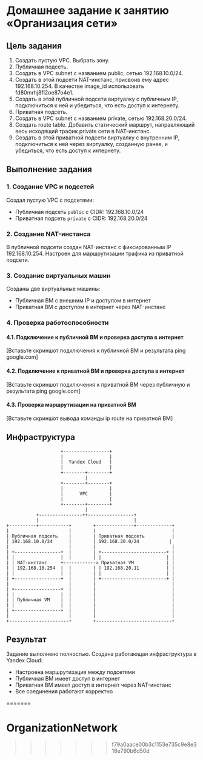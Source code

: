 # Домашнее задание к занятию «Организация сети»

## Цель задания

1. Создать пустую VPC. Выбрать зону.  
2. Публичная подсеть.  
3. Создать в VPC subnet с названием public, сетью 192.168.10.0/24.  
4. Создать в этой подсети NAT-инстанс, присвоив ему адрес 192.168.10.254. В качестве image_id использовать fd80mrhj8fl2oe87o4e1.  
5. Создать в этой публичной подсети виртуалку с публичным IP, подключиться к ней и убедиться, что есть доступ к интернету.  
6. Приватная подсеть.  
7. Создать в VPC subnet с названием private, сетью 192.168.20.0/24.  
8. Создать route table. Добавить статический маршрут, направляющий весь исходящий трафик private сети в NAT-инстанс.  
9. Создать в этой приватной подсети виртуалку с внутренним IP, подключиться к ней через виртуалку, созданную ранее, и убедиться, что есть доступ к интернету.  

## Выполнение задания

### 1. Создание VPC и подсетей

Создал пустую VPC с подсетями:
- Публичная подсеть `public` с CIDR: 192.168.10.0/24
- Приватная подсеть `private` с CIDR: 192.168.20.0/24

### 2. Создание NAT-инстанса

В публичной подсети создан NAT-инстанс с фиксированным IP 192.168.10.254. Настроен для маршрутизации трафика из приватной подсети.

### 3. Создание виртуальных машин

Созданы две виртуальные машины:
- Публичная ВМ с внешним IP и доступом в интернет
- Приватная ВМ с доступом в интернет через NAT-инстанс

### 4. Проверка работоспособности

#### 4.1. Подключение к публичной ВМ и проверка доступа в интернет

[Вставьте скриншот подключения к публичной ВМ и результата ping google.com]

#### 4.2. Подключение к приватной ВМ и проверка доступа в интернет

[Вставьте скриншот подключения к приватной ВМ через публичную и результата ping google.com]

#### 4.3. Проверка маршрутизации на приватной ВМ

[Вставьте скриншот вывода команды ip route на приватной ВМ]

## Инфраструктура

```
                    +-----------------+
                    |                 |
                    |  Yandex Cloud   |
                    |                 |
                    +--------+--------+
                             |
                    +--------+--------+
                    |                 |
                    |      VPC        |
                    |                 |
                    +--------+--------+
                             |
           +----------------++-----------------+
           |                                   |
+----------+-----------+        +--------------+-------------+
|                      |        |                            |
| Публичная подсеть    |        | Приватная подсеть          |
| 192.168.10.0/24      |        | 192.168.20.0/24           |
|                      |        |                            |
| +-----------------+  |        | +------------------------+ |
| |                 |  |        | |                        | |
| | NAT-инстанс     +------------> Приватная VM            | |
| | 192.168.10.254  |  |        | | 192.168.20.11          | |
| |                 |  |        | |                        | |
| +-----------------+  |        | +------------------------+ |
|                      |        |                            |
| +-----------------+  |        |                            |
| |                 |  |        |                            |
| | Публичная VM    |  |        |                            |
| |                 |  |        |                            |
| +-----------------+  |        |                            |
|                      |        |                            |
+----------------------+        +----------------------------+
```

## Результат

Задание выполнено полностью. Создана работающая инфраструктура в Yandex Cloud:
- Настроена маршрутизация между подсетями
- Публичная ВМ имеет доступ в интернет
- Приватная ВМ имеет доступ в интернет через NAT-инстанс
- Все соединения работают корректно


=======
# OrganizationNetwork
>>>>>>> f79a0aace00b3c1153e735c9e8e318e790b6d50d
